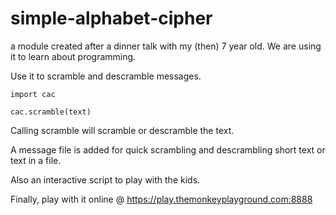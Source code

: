 # simple-alphabet-cipher

a module created after a dinner talk with my (then) 7 year old.  We are using it to learn about programming.

Use it to scramble and descramble messages.

`import cac`

`cac.scramble(text)`

Calling scramble will scramble or descramble the text.

A message file is added for quick scrambling and descrambling short text or text in a file.

Also an interactive script to play with the kids.

Finally, play with it online @ https://play.themonkeyplayground.com:8888


